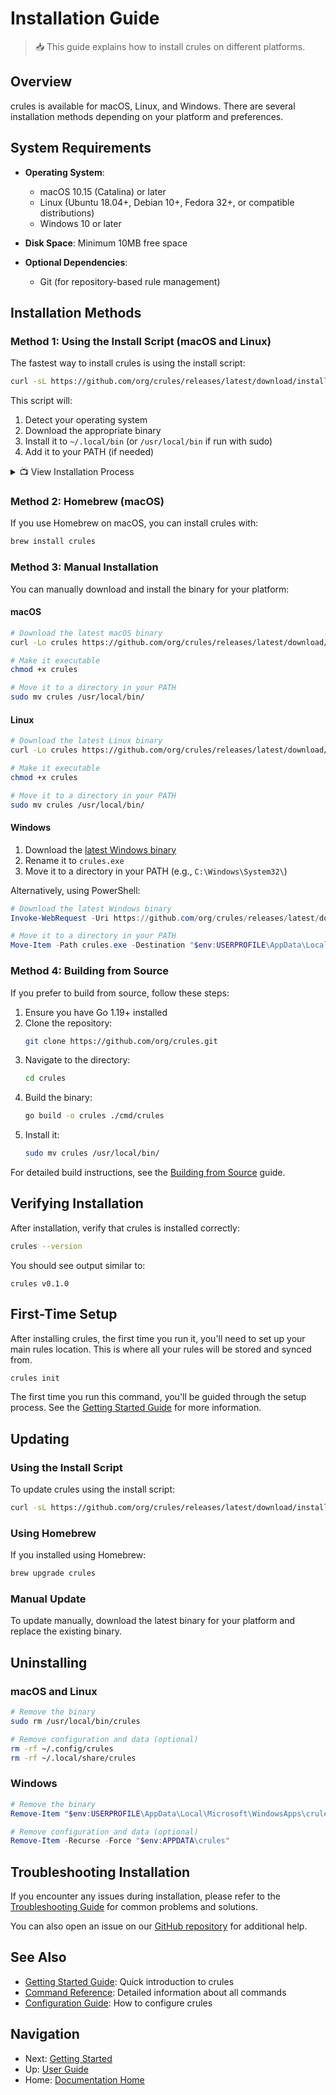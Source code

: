 # Installation Guide

> 📥 This guide explains how to install crules on different platforms.

## Overview

crules is available for macOS, Linux, and Windows. There are several installation methods depending on your platform and preferences.

## System Requirements

- **Operating System**:
  - macOS 10.15 (Catalina) or later
  - Linux (Ubuntu 18.04+, Debian 10+, Fedora 32+, or compatible distributions)
  - Windows 10 or later

- **Disk Space**: Minimum 10MB free space
- **Optional Dependencies**:
  - Git (for repository-based rule management)

## Installation Methods

### Method 1: Using the Install Script (macOS and Linux)

The fastest way to install crules is using the install script:

```bash
curl -sL https://github.com/org/crules/releases/latest/download/install.sh | bash
```

This script will:
1. Detect your operating system
2. Download the appropriate binary
3. Install it to `~/.local/bin` (or `/usr/local/bin` if run with sudo)
4. Add it to your PATH (if needed)

<details>
  <summary>📺 View Installation Process</summary>
  <img src="../assets/gifs/installation/install-script.gif" alt="Install script process" width="600" />
</details>

### Method 2: Homebrew (macOS)

If you use Homebrew on macOS, you can install crules with:

```bash
brew install crules
```

### Method 3: Manual Installation

You can manually download and install the binary for your platform:

#### macOS

```bash
# Download the latest macOS binary
curl -Lo crules https://github.com/org/crules/releases/latest/download/crules-darwin-amd64

# Make it executable
chmod +x crules

# Move it to a directory in your PATH
sudo mv crules /usr/local/bin/
```

#### Linux

```bash
# Download the latest Linux binary
curl -Lo crules https://github.com/org/crules/releases/latest/download/crules-linux-amd64

# Make it executable
chmod +x crules

# Move it to a directory in your PATH
sudo mv crules /usr/local/bin/
```

#### Windows

1. Download the [latest Windows binary](https://github.com/org/crules/releases/latest/download/crules-windows-amd64.exe)
2. Rename it to `crules.exe`
3. Move it to a directory in your PATH (e.g., `C:\Windows\System32\`)

Alternatively, using PowerShell:

```powershell
# Download the latest Windows binary
Invoke-WebRequest -Uri https://github.com/org/crules/releases/latest/download/crules-windows-amd64.exe -OutFile crules.exe

# Move it to a directory in your PATH
Move-Item -Path crules.exe -Destination "$env:USERPROFILE\AppData\Local\Microsoft\WindowsApps\"
```

### Method 4: Building from Source

If you prefer to build from source, follow these steps:

1. Ensure you have Go 1.19+ installed
2. Clone the repository:
   ```bash
   git clone https://github.com/org/crules.git
   ```
3. Navigate to the directory:
   ```bash
   cd crules
   ```
4. Build the binary:
   ```bash
   go build -o crules ./cmd/crules
   ```
5. Install it:
   ```bash
   sudo mv crules /usr/local/bin/
   ```

For detailed build instructions, see the [Building from Source](../developer-guide/building.md) guide.

## Verifying Installation

After installation, verify that crules is installed correctly:

```bash
crules --version
```

You should see output similar to:

```
crules v0.1.0
```

## First-Time Setup

After installing crules, the first time you run it, you'll need to set up your main rules location. This is where all your rules will be stored and synced from.

```bash
crules init
```

The first time you run this command, you'll be guided through the setup process. See the [Getting Started Guide](./getting-started.md) for more information.

## Updating

### Using the Install Script

To update crules using the install script:

```bash
curl -sL https://github.com/org/crules/releases/latest/download/install.sh | bash
```

### Using Homebrew

If you installed using Homebrew:

```bash
brew upgrade crules
```

### Manual Update

To update manually, download the latest binary for your platform and replace the existing binary.

## Uninstalling

### macOS and Linux

```bash
# Remove the binary
sudo rm /usr/local/bin/crules

# Remove configuration and data (optional)
rm -rf ~/.config/crules
rm -rf ~/.local/share/crules
```

### Windows

```powershell
# Remove the binary
Remove-Item "$env:USERPROFILE\AppData\Local\Microsoft\WindowsApps\crules.exe"

# Remove configuration and data (optional)
Remove-Item -Recurse -Force "$env:APPDATA\crules"
```

## Troubleshooting Installation

If you encounter any issues during installation, please refer to the [Troubleshooting Guide](./troubleshooting.md#installation-issues) for common problems and solutions.

You can also open an issue on our [GitHub repository](https://github.com/nsnarender5511/crules/issues) for additional help.

## See Also

- [Getting Started Guide](./getting-started.md): Quick introduction to crules
- [Command Reference](./commands.md): Detailed information about all commands
- [Configuration Guide](./configuration.md): How to configure crules

## Navigation

- Next: [Getting Started](./getting-started.md)
- Up: [User Guide](../README.md#user-guide)
- Home: [Documentation Home](../README.md)
